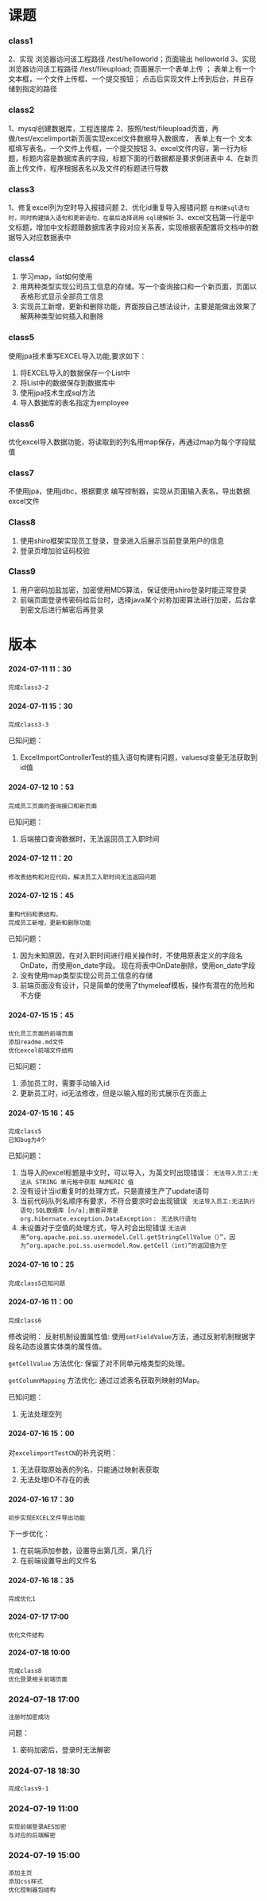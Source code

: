 # 课题

### class1
2、实现 浏览器访问该工程路径 /test/helloworld；页面输出 helloworld
3、实现 浏览器访问该工程路径 /test/fileupload; 页面展示一个表单上传 ；
表单上有一个 文本框，一个文件上传框、一个提交按钮；
点击后实现文件上传到后台，并且存储到指定的路径

### class2
1、mysql创建数据库，工程连接库
2、按照/test/fileupload页面，再做/test/excelimport新页面实现excel文件数据导入数据库，
    表单上有一个 文本框填写表名，一个文件上传框，一个提交按钮
3、excel文件内容，第一行为标题，标题内容是数据库表的字段，标题下面的行数据都是要求倒进表中
4、在新页面上传文件，程序根据表名以及文件的标题进行导数

### class3
1、修复excel列为空时导入报错问题
2、优化id重复导入报错问题  `在构建sql语句时，同时构建插入语句和更新语句，在最后选择调用`   `sql硬解析`
3、excel文档第一行是中文标题，增加中文标题跟数据库表字段对应关系表，实现根据表配置将文档中的数据导入对应数据表中

### class4
1. 学习map，list如何使用
2. 用两种类型实现公司员工信息的存储。写一个查询接口和一个新页面，页面以表格形式显示全部员工信息
3. 实现员工新增，更新和删除功能，界面按自己想法设计，主要是能做出效果了解两种类型如何插入和删除

### class5
使用jpa技术重写EXCEL导入功能,要求如下：
1. 将EXCEL导入的数据保存一个List中
2. 将List中的数据保存到数据库中
3. 使用jpa技术生成sql方法
4. 导入数据库的表名指定为employee

### class6
优化excel导入数据功能，将读取到的列名用map保存，再通过map为每个字段赋值

### class7
不使用jpa，使用jdbc，根据要求
编写控制器，实现从页面输入表名，导出数据excel文件

### Class8
1. 使用shiro框架实现员工登录，登录进入后展示当前登录用户的信息
2. 登录页增加验证码校验

### Class9
1. 用户密码加盐加密，加密使用MD5算法，保证使用shiro登录时能正常登录
2. 前端页面登录传密码给后台时，选择java某个对称加密算法进行加密，后台拿到密文后进行解密后再登录

# 版本

#### 2024-07-11 11：30
```
完成class3-2
```

#### 2024-07-11 15：30
```
完成class3-3
```
已知问题：
1. ExcelImportControllerTest的插入语句构建有问题，valuesql变量无法获取到id值

#### 2024-07-12 10：53
```
完成员工页面的查询接口和新页面
```
已知问题：
1. 后端接口查询数据时，无法返回员工入职时间

#### 2024-07-12 11：20
```
修改表结构和对应代码，解决员工入职时间无法返回问题
```

#### 2024-07-12 15：45
```
重构代码和表结构，
完成员工新增，更新和删除功能
```
已知问题：
1. 因为未知原因，在对入职时间进行相关操作时，不使用原表定义的字段名OnDate，而使用on_date字段。
   现在将表中OnDate删除，使用on_date字段
2. 没有使用map类型实现公司员工信息的存储
3. 前端页面没有设计，只是简单的使用了thymeleaf模板，操作有潜在的危险和不方便

#### 2024-07-15 15：45
```
优化员工页面的前端页面
添加readme.md文件
优化excel前端文件结构
```
已知问题：
1. 添加员工时，需要手动输入id
2. 更新员工时，id无法修改，但是以输入框的形式展示在页面上

#### 2024-07-15 16：45
```
完成class5
已知bug为4个
```
已知问题：
1. 当导入的excel标题是中文时，可以导入，为英文时出现错误：
   `无法导入员工:无法从 STRING 单元格中获取 NUMERIC 值`
2. 没有设计当id重复时的处理方式，只是直接生产了update语句
3. 当前代码队列名顺序有要求，不符合要求时会出现错误
  ` 无法导入员工:无法执行语句;SQL数据库 [n/a];嵌套异常是 org.hibernate.exception.DataException： 无法执行语句`
4. 未设置对于空值的处理方式，导入时会出现错误
   `无法调用“org.apache.poi.ss.usermodel.Cell.getStringCellValue（）”，因为“org.apache.poi.ss.usermodel.Row.getCell（int）”的返回值为空`

#### 2024-07-16 10：25
```
完成class5已知问题
```

#### 2024-07-16 11：00
```
完成class6
```
修改说明：
反射机制设置属性值:
使用`setFieldValue`方法，通过反射机制根据字段名动态设置实体类的属性值。

`getCellValue` 方法优化:
保留了对不同单元格类型的处理。

`getColumnMapping` 方法优化:
通过过滤表名获取列映射的Map。

已知问题：
1. 无法处理空列

#### 2024-07-16 15：00

对`excelimportTestCN`的补充说明：
1. 无法获取原始表的列名，只能通过映射表获取
2. 无法处理ID不存在的表

#### 2024-07-16 17：30
```
初步实现EXCEL文件导出功能
```
下一步优化：
1. 在前端添加参数，设置导出第几页，第几行
2. 在前端设置导出的文件名

#### 2024-07-16 18：35
```
完成优化1
```

#### 2024-07-17 17:00
```
优化文件结构
```

#### 2024-07-18 10:00
```
完成class8
优化登录相关前端页面
```

### 2024-07-18 17:00
```
注册时加密成功
```
问题：
1. 密码加密后，登录时无法解密

### 2024-07-18 18:30
```
完成class9-1
```

### 2024-07-19 11:00
```
实现前端登录AES加密
与对应的后端解密
```

### 2024-07-19 15:00
```
添加主页
添加css样式
优化控制器包结构
```